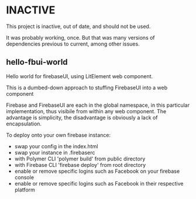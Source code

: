 # INACTIVE

This project is inactive, out of date, and should not be used.

It was probably working, once. But that was many versions of dependencies previous to current, among other issues.

## hello-fbui-world

Hello world for firebaseUI, using LitElement web component.

This is a dumbed-down approach to stuffing FirebaseUI into a web
component

Firebase and FirebaseUI are each in the global namespace, in this
particular implementation, thus visibile from within any web component.
The advantage is simplicity, the disadvantage is obviously a lack of
encapsulation.
  
To deploy onto your own firebase instance:

- swap your config in the index.html
- swap your instance in .firebaserc
- with Polymer CLI 'polymer build' from public directory
- with Firebase CLI 'firebase deploy' from root directory
- enable or remove specific logins such as Facebook on your firebase console
- enable or remove specific logins such as Facebook in their respective platform
